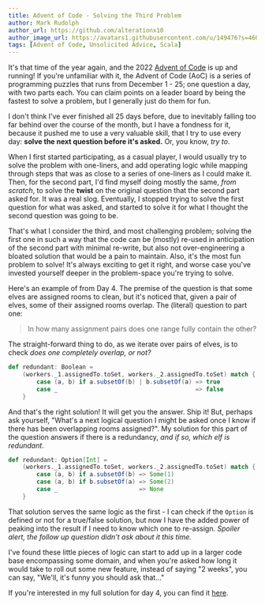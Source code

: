 ```yaml
---
title: Advent of Code - Solving the Third Problem
author: Mark Rudolph
author_url: https://github.com/alterationx10
author_image_url: https://avatars1.githubusercontent.com/u/149476?s=460&v=4
tags: [Advent of Code, Unsolicited Advice, Scala]
---
```


It's that time of the year again, and the 2022
[Advent of Code](https://adventofcode.com) is up and running! If you're
unfamiliar with it, the Advent of Code (AoC) is a series of programming puzzles
that runs from December 1 - 25; one question a day, with two parts each. You can
claim points on a leader board by being the fastest to solve a problem, but I
generally just do them for fun.

I don't think I've ever finished all 25 days before, due to inevitably falling
too far behind over the course of the month, but I have a fondness for it,
because it pushed me to use a very valuable skill, that I try to use every day:
**solve the next question before it's asked.** Or, you know, _try to_.

When I first started participating, as a casual player, I would usually try to
solve the problem with one-liners, and add operating logic while mapping through
steps that was as close to a series of one-liners as I could make it. Then, for
the second part, I'd find myself doing mostly the same, _from scratch_, to solve
the **twist** on the original question that the second part asked for. It was a
real slog. Eventually, I stopped trying to solve the first question for what was
asked, and started to solve it for what I thought the second question was going
to be.

That's what I consider the third, and most challenging problem; solving the
first one in such a way that the code can be (mostly) re-used in anticipation of
the second part with minimal re-write, but also not over-engineering a bloated
solution that would be a pain to maintain. Also, it's the most fun problem to
solve! It's always exciting to get it right, and worse case you've invested
yourself deeper in the problem-space you're trying to solve.

Here's an example of from Day 4. The premise of the question is that some elves
are assigned rooms to clean, but it's noticed that, given a pair of elves, some
of their assigned rooms overlap. The (literal) question to part one:

> In how many assignment pairs does one range fully contain the other?

The straight-forward thing to do, as we iterate over pairs of elves, is to check
_does one completely overlap, or not?_

```scala
def redundant: Boolean =
    (workers._1.assignedTo.toSet, workers._2.assignedTo.toSet) match {
        case (a, b) if a.subsetOf(b) | b.subsetOf(a) => true
        case _                                       => false
    }
```

And that's the right solution! It will get you the answer. Ship it! But, perhaps
ask yourself, "What's a next logical question I might be asked once I know if
there has been overlapping rooms assigned?". My solution for this part of the
question answers if there is a redundancy, _and if so, which elf is redundant_.

```scala
def redundant: Option[Int] =
    (workers._1.assignedTo.toSet, workers._2.assignedTo.toSet) match {
        case (a, b) if a.subsetOf(b) => Some(1)
        case (a, b) if b.subsetOf(a) => Some(2)
        case _                       => None
    }
```

That solution serves the same logic as the first - I can check if the `Option`
is defined or not for a true/false solution, but now I have the added power of
peaking into the result if I need to know which one to re-assign. _Spoiler
alert, the follow up question didn't ask about it this time._

I've found these little pieces of logic can start to add up in a larger code
base encompassing some domain, and when you're asked how long it would take to
roll out some new feature, instead of saying "2 weeks", you can say, "We'll,
it's funny you should ask that..."

If you're interested in my full solution for day 4, you can find it
[here](./advent-of-code-day-4.md).
